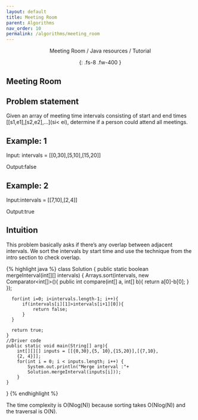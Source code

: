 ```yaml
---
layout: default
title: Meeting Room
parent: Algorithms
nav_order: 10
permalink: /algorithms/meeting_room
---
```

<div align="center" markdown="1">
Meeting Room / Java resources / Tutorial

{: .fs-8 .fw-400 }
</div>

## Meeting Room

## Problem statement
Given an array of meeting time intervals consisting of start and end times [[s1,e1],[s2,e2],...](si< ei), determine if a person could attend all meetings.

## Example: 1
Input: intervals = [[0,30],[5,10],[15,20]]

Output:false

## Example: 2
Input:intervals = [[7,10],[2,4]]

Output:true

## Intuition
This problem basically asks if there’s any overlap between adjacent intervals. We sort the intervals by start time and use the technique from the intro section to check overlap.

{% highlight java %}
class Solution {
    public static boolean mergeInterval(int[][] intervals) {
      Arrays.sort(intervals, new Comparator<int[]>(){
          public int compare(int[] a, int[] b){
              return a[0]-b[0];
          }
      });

      for(int i=0; i<intervals.length-1; i++){
          if(intervals[i][1]>intervals[i+1][0]){
              return false;
          }
      }

      return true;
    }
    //Driver code
    public static void main(String[] arg){
        int[][][] inputs = [[{0,30},{5, 10},{15,20}],[{7,10},
        {2, 4}]];
        for(int i = 0; i < inputs.length; i++) {
            System.out.println("Merge interval :"+
            Solution.mergeInterval(inputs[i]));
        }
    }
}
{% endhighlight %}

The time complexity is O(Nlog(N)) because sorting takes O(Nlog(N)) and the traversal is O(N).